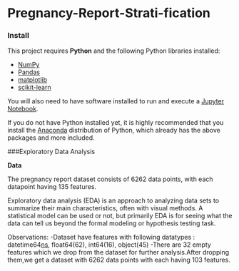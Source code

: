 # Pregnancy-Report-Strati-fication
### Install

This project requires **Python** and the following Python libraries installed:

- [NumPy](http://www.numpy.org/)
- [Pandas](http://pandas.pydata.org/)
- [matplotlib](http://matplotlib.org/)
- [scikit-learn](http://scikit-learn.org/stable/)

You will also need to have software installed to run and execute a [Jupyter Notebook](http://jupyter.org/install.html).

If you do not have Python installed yet, it is highly recommended that you install the [Anaconda](https://www.anaconda.com/download/) distribution of Python, which already has the above packages and more included. 

###Exploratory Data Analysis

**Data**

The pregnancy report dataset consists of 6262 data points, with each datapoint having 135 features.

Exploratory data analysis (EDA) is an approach to analyzing data sets to summarize their main characteristics, often with visual methods. A statistical model can be used or not, but primarily EDA is for seeing what the data can tell us beyond the formal modeling or hypothesis testing task.

Observations:
-Dataset have features with following datatypes : datetime64[ns](12), float64(62), int64(16), object(45)
-There are 32 empty features which we drop from the dataset for further analysis.After dropping them,we get a dataset with 6262 data points with each having 103 features.




